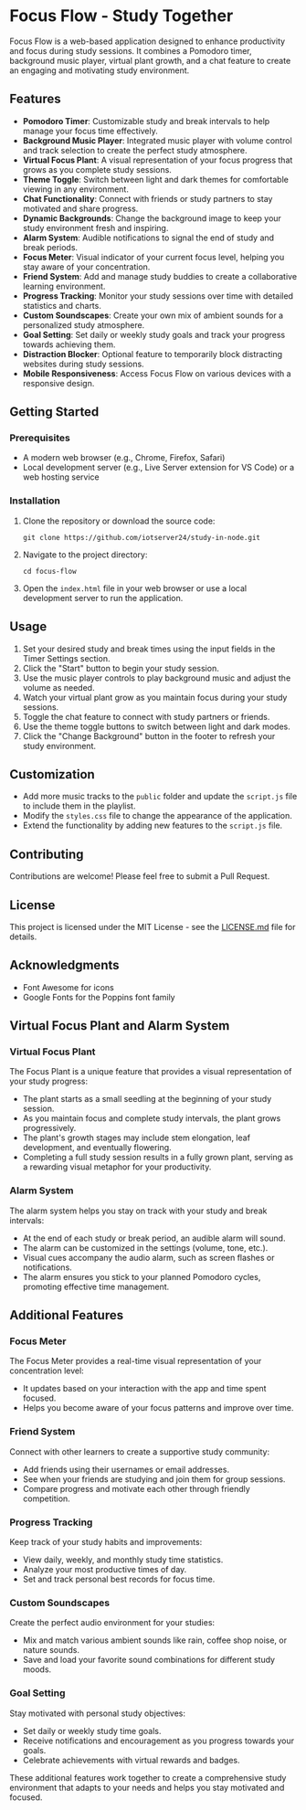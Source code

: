 # Focus Flow - Study Together

Focus Flow is a web-based application designed to enhance productivity and focus during study sessions. It combines a Pomodoro timer, background music player, virtual plant growth, and a chat feature to create an engaging and motivating study environment.

## Features

- **Pomodoro Timer**: Customizable study and break intervals to help manage your focus time effectively.
- **Background Music Player**: Integrated music player with volume control and track selection to create the perfect study atmosphere.
- **Virtual Focus Plant**: A visual representation of your focus progress that grows as you complete study sessions.
- **Theme Toggle**: Switch between light and dark themes for comfortable viewing in any environment.
- **Chat Functionality**: Connect with friends or study partners to stay motivated and share progress.
- **Dynamic Backgrounds**: Change the background image to keep your study environment fresh and inspiring.
- **Alarm System**: Audible notifications to signal the end of study and break periods.
- **Focus Meter**: Visual indicator of your current focus level, helping you stay aware of your concentration.
- **Friend System**: Add and manage study buddies to create a collaborative learning environment.
- **Progress Tracking**: Monitor your study sessions over time with detailed statistics and charts.
- **Custom Soundscapes**: Create your own mix of ambient sounds for a personalized study atmosphere.
- **Goal Setting**: Set daily or weekly study goals and track your progress towards achieving them.
- **Distraction Blocker**: Optional feature to temporarily block distracting websites during study sessions.
- **Mobile Responsiveness**: Access Focus Flow on various devices with a responsive design.

## Getting Started

### Prerequisites

- A modern web browser (e.g., Chrome, Firefox, Safari)
- Local development server (e.g., Live Server extension for VS Code) or a web hosting service

### Installation

1. Clone the repository or download the source code:
   ```
   git clone https://github.com/iotserver24/study-in-node.git
   ```

2. Navigate to the project directory:
   ```
   cd focus-flow
   ```

3. Open the `index.html` file in your web browser or use a local development server to run the application.

## Usage

1. Set your desired study and break times using the input fields in the Timer Settings section.
2. Click the "Start" button to begin your study session.
3. Use the music player controls to play background music and adjust the volume as needed.
4. Watch your virtual plant grow as you maintain focus during your study sessions.
5. Toggle the chat feature to connect with study partners or friends.
6. Use the theme toggle buttons to switch between light and dark modes.
7. Click the "Change Background" button in the footer to refresh your study environment.

## Customization

- Add more music tracks to the `public` folder and update the `script.js` file to include them in the playlist.
- Modify the `styles.css` file to change the appearance of the application.
- Extend the functionality by adding new features to the `script.js` file.

## Contributing

Contributions are welcome! Please feel free to submit a Pull Request.

## License

This project is licensed under the MIT License - see the [LICENSE.md](LICENSE.md) file for details.

## Acknowledgments

- Font Awesome for icons
- Google Fonts for the Poppins font family

## Virtual Focus Plant and Alarm System

### Virtual Focus Plant

The Focus Plant is a unique feature that provides a visual representation of your study progress:

- The plant starts as a small seedling at the beginning of your study session.
- As you maintain focus and complete study intervals, the plant grows progressively.
- The plant's growth stages may include stem elongation, leaf development, and eventually flowering.
- Completing a full study session results in a fully grown plant, serving as a rewarding visual metaphor for your productivity.

### Alarm System

The alarm system helps you stay on track with your study and break intervals:

- At the end of each study or break period, an audible alarm will sound.
- The alarm can be customized in the settings (volume, tone, etc.).
- Visual cues accompany the audio alarm, such as screen flashes or notifications.
- The alarm ensures you stick to your planned Pomodoro cycles, promoting effective time management.

## Additional Features

### Focus Meter
The Focus Meter provides a real-time visual representation of your concentration level:
- It updates based on your interaction with the app and time spent focused.
- Helps you become aware of your focus patterns and improve over time.

### Friend System
Connect with other learners to create a supportive study community:
- Add friends using their usernames or email addresses.
- See when your friends are studying and join them for group sessions.
- Compare progress and motivate each other through friendly competition.

### Progress Tracking
Keep track of your study habits and improvements:
- View daily, weekly, and monthly study time statistics.
- Analyze your most productive times of day.
- Set and track personal best records for focus time.

### Custom Soundscapes
Create the perfect audio environment for your studies:
- Mix and match various ambient sounds like rain, coffee shop noise, or nature sounds.
- Save and load your favorite sound combinations for different study moods.

### Goal Setting
Stay motivated with personal study objectives:
- Set daily or weekly study time goals.
- Receive notifications and encouragement as you progress towards your goals.
- Celebrate achievements with virtual rewards and badges.

These additional features work together to create a comprehensive study environment that adapts to your needs and helps you stay motivated and focused.
